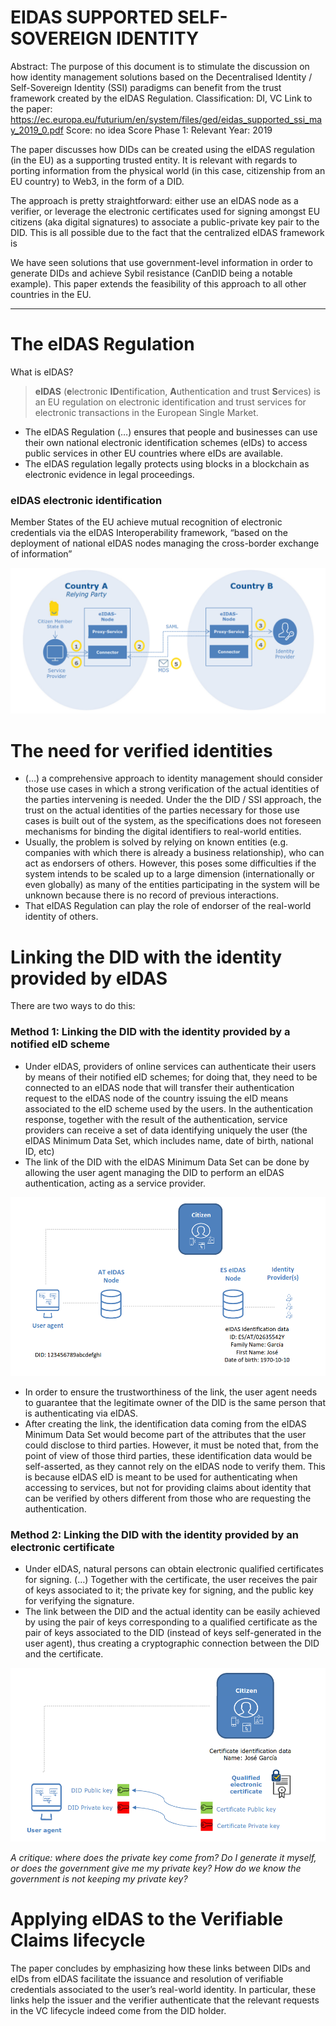 # EIDAS SUPPORTED SELF-SOVEREIGN IDENTITY

Abstract: The purpose of this document is to stimulate the discussion on how identity management solutions based on the Decentralised Identity / Self-Sovereign Identity (SSI) paradigms can benefit from the trust framework created by the eIDAS Regulation.
Classification: DI, VC
Link to the paper: https://ec.europa.eu/futurium/en/system/files/ged/eidas_supported_ssi_may_2019_0.pdf
Score: no idea
Score Phase 1: Relevant
Year: 2019

The paper discusses how DIDs can be created using the eIDAS regulation (in the EU) as a supporting trusted entity. It is relevant with regards to porting information from the physical world (in this case, citizenship from an EU country) to Web3, in the form of a DID.

The approach is pretty straightforward: either use an eIDAS node as a verifier, or leverage the electronic certificates used for signing amongst EU citizens (aka digital signatures) to associate a public-private key pair to the DID. This is all possible due to the fact that the centralized eIDAS framework is 

We have seen solutions that use government-level information in order to generate DIDs and achieve Sybil resistance (CanDID being a notable example). This paper extends the feasibility of this approach to all other countries in the EU.

---

# The eIDAS Regulation

What is eIDAS?

> **eIDAS** (**e**lectronic **ID**entification, **A**uthentication and trust **S**ervices) is an EU regulation on electronic identification and trust services for electronic transactions in the European Single Market.
> 
- The eIDAS Regulation (…) ensures that people and businesses can use their own national electronic identification schemes (eIDs) to access public services in other EU countries where eIDs are available.
- The eIDAS regulation legally protects using blocks in a blockchain as electronic evidence in legal proceedings.

### eIDAS electronic identification

Member States of the EU achieve mutual recognition of electronic credentials via the eIDAS Interoperability framework, “based on the deployment of national eIDAS nodes managing the cross-border exchange of information”

![Untitled](EIDAS%20SUPPORTED%20SELF-SOVEREIGN%20IDENTITY%20ff55af5b6b3f4dcc8486124c927a242f/Untitled.png)

# The need for verified identities

- (…) a comprehensive approach to identity management should consider those use cases in which a strong verification of the actual identities of the parties intervening is needed. Under the the DID / SSI approach, the trust on the actual identities of the parties necessary for those use cases is built out of the system, as the specifications does not foreseen mechanisms for binding the digital identifiers to real-world entities.
- Usually, the problem is solved by relying on known entities (e.g. companies with which there is already a business relationship), who can act as endorsers of others. However, this poses some difficulties if the system intends to be scaled up to a large dimension (internationally or even globally) as many of the entities participating in the system will be unknown because there is no record of previous interactions.
- That eIDAS Regulation can play the role of endorser of the real-world identity of others.

# Linking the DID with the identity provided by eIDAS

There are two ways to do this:

### Method 1: **Linking the DID with the identity provided by a notified eID scheme**

- Under eIDAS, providers of online services can authenticate their users by means of their notified eID schemes; for doing that, they need to be connected to an eIDAS node that will transfer their authentication request to the eIDAS node of the country issuing the eID means associated to the eID scheme used by the users. In the authentication response, together with the result of the authentication, service providers can receive a set of data identifying uniquely the user (the eIDAS Minimum Data Set, which includes name, date of birth, national ID, etc)
- The link of the DID with the eIDAS Minimum Data Set can be done by allowing the user agent managing the DID to perform an eIDAS authentication, acting as a service provider.

![Untitled](EIDAS%20SUPPORTED%20SELF-SOVEREIGN%20IDENTITY%20ff55af5b6b3f4dcc8486124c927a242f/Untitled%201.png)

- In order to ensure the trustworthiness of the link, the user agent needs to guarantee that the legitimate owner of the DID is the same person that is authenticating via eIDAS.
- After creating the link, the identification data coming from the eIDAS Minimum Data Set would become part of the attributes that the user could disclose to third parties. However, it must be noted that, from the point of view of those third parties, these identification data would be self-asserted, as they cannot rely on the eIDAS node to verify them. This is because eIDAS eID is meant to be used for authenticating when accessing to services, but not for providing claims about identity that can be verified by others different from those who are requesting the authentication.

### Method 2: **Linking the DID with the identity provided by an electronic certificate**

- Under eIDAS, natural persons can obtain electronic qualified certificates for signing. (…) Together with the certificate, the user receives the pair of keys associated to it; the private key for signing, and the public key for verifying the signature.
- The link between the DID and the actual identity can be easily achieved by using the pair of keys corresponding to a qualified certificate as the pair of keys associated to the DID (instead of keys self-generated in the user agent), thus creating a cryptographic connection between the DID and the certificate.

![Untitled](EIDAS%20SUPPORTED%20SELF-SOVEREIGN%20IDENTITY%20ff55af5b6b3f4dcc8486124c927a242f/Untitled%202.png)

*A critique: where does the private key come from? Do I generate it myself, or does the government give me my private key? How do we know the government is not keeping my private key?* 

# **Applying eIDAS to the Verifiable Claims lifecycle**

The paper concludes by emphasizing how these links between DIDs and eIDs from eIDAS facilitate the issuance and resolution of verifiable credentials associated to the user’s real-world identity. In particular, these links help the issuer and the verifier authenticate that the relevant requests in the VC lifecycle indeed come from the DID holder.